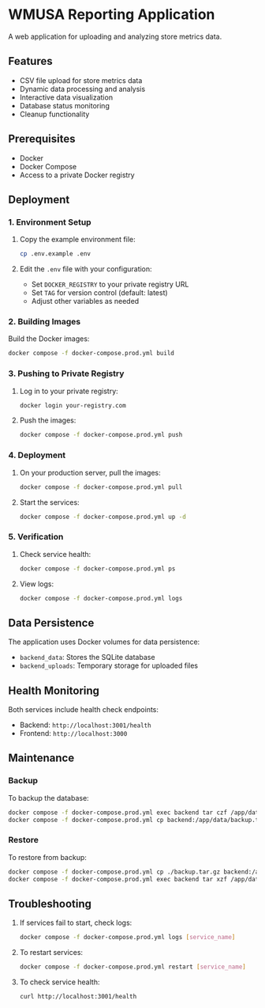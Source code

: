 # WMUSA Reporting Application

A web application for uploading and analyzing store metrics data.

## Features

- CSV file upload for store metrics data
- Dynamic data processing and analysis
- Interactive data visualization
- Database status monitoring
- Cleanup functionality

## Prerequisites

- Docker
- Docker Compose
- Access to a private Docker registry

## Deployment

### 1. Environment Setup

1. Copy the example environment file:
   ```bash
   cp .env.example .env
   ```

2. Edit the `.env` file with your configuration:
   - Set `DOCKER_REGISTRY` to your private registry URL
   - Set `TAG` for version control (default: latest)
   - Adjust other variables as needed

### 2. Building Images

Build the Docker images:
```bash
docker compose -f docker-compose.prod.yml build
```

### 3. Pushing to Private Registry

1. Log in to your private registry:
   ```bash
   docker login your-registry.com
   ```

2. Push the images:
   ```bash
   docker compose -f docker-compose.prod.yml push
   ```

### 4. Deployment

1. On your production server, pull the images:
   ```bash
   docker compose -f docker-compose.prod.yml pull
   ```

2. Start the services:
   ```bash
   docker compose -f docker-compose.prod.yml up -d
   ```

### 5. Verification

1. Check service health:
   ```bash
   docker compose -f docker-compose.prod.yml ps
   ```

2. View logs:
   ```bash
   docker compose -f docker-compose.prod.yml logs
   ```

## Data Persistence

The application uses Docker volumes for data persistence:
- `backend_data`: Stores the SQLite database
- `backend_uploads`: Temporary storage for uploaded files

## Health Monitoring

Both services include health check endpoints:
- Backend: `http://localhost:3001/health`
- Frontend: `http://localhost:3000`

## Maintenance

### Backup

To backup the database:
```bash
docker compose -f docker-compose.prod.yml exec backend tar czf /app/data/backup.tar.gz /app/data/*.db
docker compose -f docker-compose.prod.yml cp backend:/app/data/backup.tar.gz ./backup.tar.gz
```

### Restore

To restore from backup:
```bash
docker compose -f docker-compose.prod.yml cp ./backup.tar.gz backend:/app/data/
docker compose -f docker-compose.prod.yml exec backend tar xzf /app/data/backup.tar.gz -C /
```

## Troubleshooting

1. If services fail to start, check logs:
   ```bash
   docker compose -f docker-compose.prod.yml logs [service_name]
   ```

2. To restart services:
   ```bash
   docker compose -f docker-compose.prod.yml restart [service_name]
   ```

3. To check service health:
   ```bash
   curl http://localhost:3001/health
   ``` 